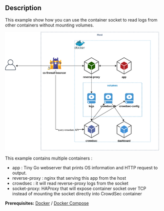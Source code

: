 ## Description

This example show how you can use the container socket to read logs from other containers without mounting volumes.

![Schema](schema.png)

This example contains multiple containers :
* app : Tiny Go webserver that prints OS information and HTTP request to output.
* reverse-proxy : nginx that serving this app from the host
* crowdsec : it will read reverse-proxy logs from the socket
* socket-proxy: HAProxy that will expose container socket over TCP instead of mounting the socket directly into CrowdSec container

**Prerequisites:** [Docker](https://docs.docker.com/engine/install/) / [Docker Compose](https://docs.docker.com/compose/install/)
